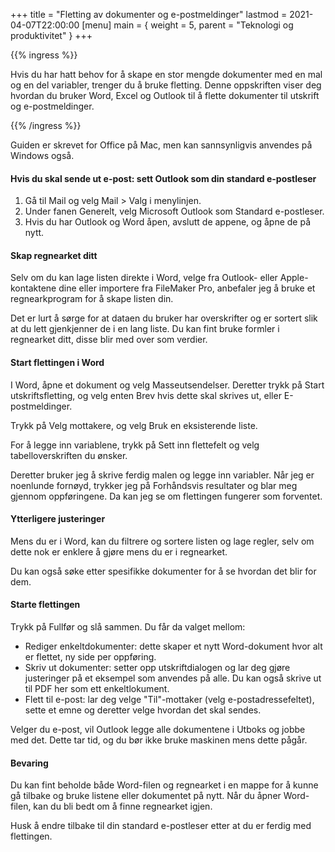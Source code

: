 +++
title = "Fletting av dokumenter og e-postmeldinger"
lastmod = 2021-04-07T22:00:00
[menu]
main = { weight = 5, parent = "Teknologi og produktivitet" }
+++

{{% ingress %}}

Hvis du har hatt behov for å skape en stor mengde dokumenter med en mal og en del
variabler, trenger du å bruke fletting. Denne oppskriften viser deg hvordan du bruker
Word, Excel og Outlook til å flette dokumenter til utskrift og e-postmeldinger.

{{% /ingress %}}

Guiden er skrevet for Office på Mac, men kan sannsynligvis anvendes på Windows også.

#### Hvis du skal sende ut e-post: sett Outlook som din standard e-postleser

1. Gå til Mail og velg Mail > Valg i menylinjen.
2. Under fanen Generelt, velg Microsoft
Outlook som Standard e-postleser.
3. Hvis du har Outlook og Word åpen, avslutt de appene,
og åpne de på nytt.

#### Skap regnearket ditt

Selv om du kan lage listen direkte i Word, velge fra Outlook- eller Apple-kontaktene dine
eller importere fra FileMaker Pro, anbefaler jeg å bruke et regnearkprogram for å skape
listen din.

Det er lurt å sørge for at dataen du bruker har overskrifter og er sortert slik at du lett
gjenkjenner de i en lang liste. Du kan fint bruke formler i regnearket ditt, disse blir
med over som verdier.

#### Start flettingen i Word

I Word, åpne et dokument og velg Masseutsendelser. Deretter trykk på Start
utskriftsfletting, og velg enten Brev hvis dette skal skrives ut, eller E-postmeldinger.

Trykk på Velg mottakere, og velg Bruk en eksisterende liste.

For å legge inn variablene, trykk på Sett inn flettefelt og velg tabelloverskriften du
ønsker.

Deretter bruker jeg å skrive ferdig malen og legge inn variabler. Når jeg er noenlunde
fornøyd, trykker jeg på Forhåndsvis resultater og blar meg gjennom oppføringene. Da kan
jeg se om flettingen fungerer som forventet.

#### Ytterligere justeringer

Mens du er i Word, kan du filtrere og sortere listen og lage regler, selv om dette nok er
enklere å gjøre mens du er i regnearket.

Du kan også søke etter spesifikke dokumenter for å se hvordan det blir for dem.

#### Starte flettingen

Trykk på Fullfør og slå sammen. Du får da valget mellom:

- Rediger enkeltdokumenter: dette skaper et nytt Word-dokument hvor alt er flettet, ny
side per oppføring.
- Skriv ut dokumenter: setter opp utskriftdialogen og lar deg gjøre
justeringer på et eksempel som anvendes på alle. Du kan også skrive ut til PDF her som ett
enkeltlokument.
- Flett til e-post: lar deg velge "Til"-mottaker (velg
e-postadressefeltet), sette et emne og deretter velge hvordan det skal sendes.

Velger du e-post, vil Outlook legge alle dokumentene i Utboks og jobbe med det. Dette tar
tid, og du bør ikke bruke maskinen mens dette pågår.

#### Bevaring

Du kan fint beholde både Word-filen og regnearket i en mappe for å kunne gå tilbake og
bruke listene eller dokumentet på nytt. Når du åpner Word-filen, kan du bli bedt om å
finne regnearket igjen.

Husk å endre tilbake til din standard e-postleser etter at du er ferdig med flettingen.